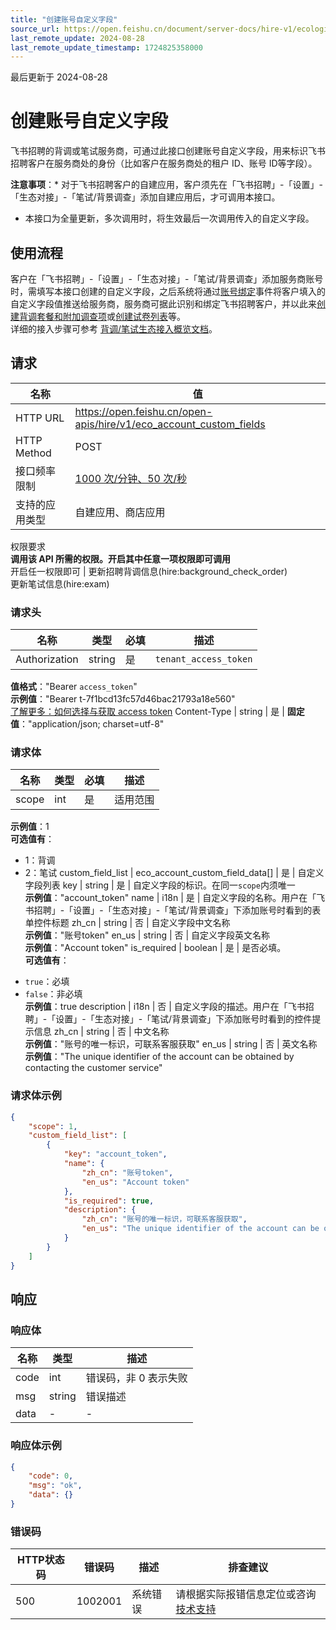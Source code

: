 ```yaml
---
title: "创建账号自定义字段"
source_url: https://open.feishu.cn/document/server-docs/hire-v1/ecological-docking/eco_account_custom_field/create
last_remote_update: 2024-08-28
last_remote_update_timestamp: 1724825358000
---
```

最后更新于 2024-08-28

# 创建账号自定义字段

飞书招聘的背调或笔试服务商，可通过此接口创建账号自定义字段，用来标识飞书招聘客户在服务商处的身份（比如客户在服务商处的租户 ID、账号 ID等字段）。

**注意事项**：* 对于飞书招聘客户的自建应用，客户须先在「飞书招聘」-「设置」-「生态对接」-「笔试/背景调查」添加自建应用后，才可调用本接口。
* 本接口为全量更新，多次调用时，将生效最后一次调用传入的自定义字段。

## 使用流程
客户在「飞书招聘」-「设置」-「生态对接」-「笔试/背景调查」添加服务商账号时，需填写本接口创建的自定义字段，之后系统将通过[账号绑定](https://open.feishu.cn/document/ukTMukTMukTM/uMzM1YjLzMTN24yMzUjN/hire-v1/eco_account/events/created)事件将客户填入的自定义字段值推送给服务商，服务商可据此识别和绑定飞书招聘客户，并以此来[创建背调套餐和附加调查项](https://open.feishu.cn/document/ukTMukTMukTM/uMzM1YjLzMTN24yMzUjN/hire-v1/eco_background_check_package/create)或[创建试卷列表](https://open.feishu.cn/document/ukTMukTMukTM/uMzM1YjLzMTN24yMzUjN/hire-v1/eco_exam_paper/create)等。
<br>详细的接入步骤可参考 [背调/笔试生态接入概览文档](https://open.feishu.cn/document/ukTMukTMukTM/uMzM1YjLzMTN24yMzUjN/hire-v1/ecological-docking/summary)。

## 请求
名称 | 值
---|---
HTTP URL | https://open.feishu.cn/open-apis/hire/v1/eco_account_custom_fields
HTTP Method | POST
接口频率限制 | [1000 次/分钟、50 次/秒](https://open.feishu.cn/document/ukTMukTMukTM/uUzN04SN3QjL1cDN)
支持的应用类型 | 自建应用、商店应用
权限要求  
            **调用该 API 所需的权限。开启其中任意一项权限即可调用**  
            开启任一权限即可 | 更新招聘背调信息(hire:background_check_order)  
            更新笔试信息(hire:exam)

### 请求头

名称 | 类型 | 必填 | 描述
--- | --- | --- | ---
Authorization | string | 是 | `tenant_access_token`  
**值格式**："Bearer `access_token`"  
**示例值**："Bearer t-7f1bcd13fc57d46bac21793a18e560"  
[了解更多：如何选择与获取 access token](https://open.feishu.cn/document/uAjLw4CM/ugTN1YjL4UTN24CO1UjN/trouble-shooting/how-to-choose-which-type-of-token-to-use)
Content-Type | string | 是 | **固定值**："application/json; charset=utf-8"

### 请求体

名称 | 类型 | 必填 | 描述
--- | --- | --- | ---
scope | int | 是 | 适用范围  
**示例值**：1  
**可选值有**：  
- 1：背调  
- 2：笔试
custom_field_list | eco_account_custom_field_data\[\] | 是 | 自定义字段列表
key | string | 是 | 自定义字段的标识。在同一`scope`内须唯一  
**示例值**："account_token"
name | i18n | 是 | 自定义字段的名称。用户在「飞书招聘」-「设置」-「生态对接」-「笔试/背景调查」下添加账号时看到的表单控件标题
zh_cn | string | 否 | 自定义字段中文名称  
**示例值**："账号token"
en_us | string | 否 | 自定义字段英文名称  
**示例值**："Account token"
is_required | boolean | 是 | 是否必填。  
**可选值有**：  
* `true`：必填  
* `false`：非必填  
**示例值**：true
description | i18n | 否 | 自定义字段的描述。用户在「飞书招聘」-「设置」-「生态对接」-「笔试/背景调查」下添加账号时看到的控件提示信息
zh_cn | string | 否 | 中文名称  
**示例值**："账号的唯一标识，可联系客服获取"
en_us | string | 否 | 英文名称  
**示例值**："The unique identifier of the account can be obtained by contacting the customer service"

### 请求体示例
```json
{
    "scope": 1,
    "custom_field_list": [
        {
            "key": "account_token",
            "name": {
                "zh_cn": "账号token",
                "en_us": "Account token"
            },
            "is_required": true,
            "description": {
                "zh_cn": "账号的唯一标识，可联系客服获取",
                "en_us": "The unique identifier of the account can be obtained by contacting the customer service"
            }
        }
    ]
}
```

## 响应

### 响应体

名称 | 类型 | 描述
--- | --- | ---
code | int | 错误码，非 0 表示失败
msg | string | 错误描述
data | \- | \-

### 响应体示例
```json
{
    "code": 0,
    "msg": "ok",
    "data": {}
}
```

### 错误码

HTTP状态码 | 错误码 | 描述 | 排查建议
--- | --- | --- | ---
500 | 1002001 | 系统错误 | 请根据实际报错信息定位或咨询[技术支持](https://applink.feishu.cn/TLJpeNdW)

